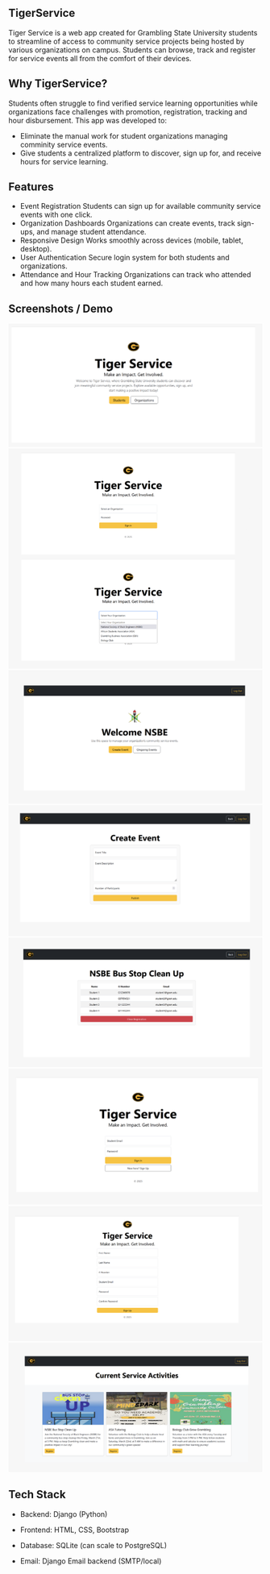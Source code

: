 ## TigerService
Tiger Service is a web app created for Grambling State University students to streamline of access to community service projects being hosted by various organizations on campus. Students can browse, track and register for service events all from the comfort of their devices.

## Why TigerService?
Students often struggle to find verified service learning opportunities while organizations face challenges with promotion, registration, tracking and hour disbursement.
This app was developed to:
- Eliminate the manual work for student organizations managing comminity service events.
- Give students a centralized platform to discover, sign up for, and receive hours for service learning.

## Features
- Event Registration
Students can sign up for available community service events with one click.
- Organization Dashboards
Organizations can create events, track sign-ups, and manage student attendance.
- Responsive Design
Works smoothly across devices (mobile, tablet, desktop).
- User Authentication
Secure login system for both students and organizations.
- Attendance and Hour Tracking
Organizations can track who attended and how many hours each student earned.



## Screenshots / Demo
![Home Page](/demo/image.png)
![Sign in page](/demo/image-1.png)
![Organizations' dashboard](/demo/image-2.png)
![Page for creating events](/demo/image-3.png)
![Registered Students page](/demo/image-4.png)
![Student sign-in](/demo/image-5.png)
![Student sign-up](/demo/image-6.png)
![Student Dashboard](/demo/image-7.png)

## Tech Stack
- Backend: Django (Python)

- Frontend: HTML, CSS, Bootstrap

- Database: SQLite (can scale to PostgreSQL)

- Email: Django Email backend (SMTP/local)

